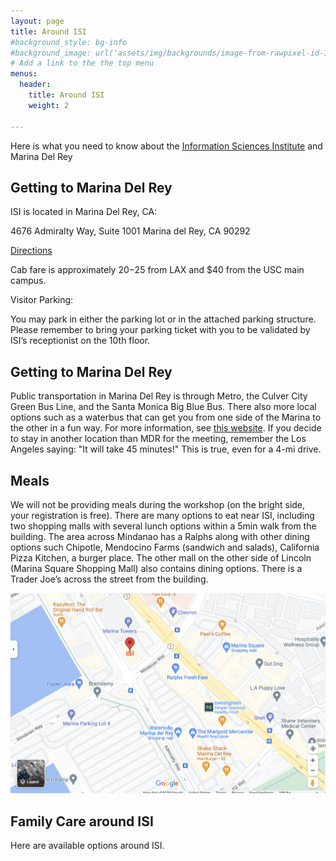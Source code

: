```yaml
---
layout: page
title: Around ISI
#background_style: bg-info
#background_image: url('assets/img/backgrounds/image-from-rawpixel-id-1199650-jpeg.jpg')
# Add a link to the the top menu
menus:
  header:
    title: Around ISI
    weight: 2

---
```


Here is what you need to know about the [Information Sciences Institute](https://www.isi.edu/) and Marina Del Rey

## <a name='gettingto'> Getting to Marina Del Rey </a>

ISI is located in Marina Del Rey, CA:

4676 Admiralty Way, Suite 1001
Marina del Rey, CA 90292

[Directions](https://goo.gl/maps/2f9C6U5hdMS3SQut9)

Cab fare is approximately $20-$25 from LAX and $40 from the USC main campus.

Visitor Parking:

You may park in either the parking lot or in the attached parking structure. Please remember to bring your parking ticket with you to be validated by ISI’s receptionist on the 10th floor.


## <a name='gettingaround'> Getting to Marina Del Rey </a>

Public transportation in Marina Del Rey is through Metro, the Culver City Green Bus Line, and the Santa Monica Big Blue Bus. There also more local options such as a waterbus that can get you from one side of the Marina to the other in a fun way. For more information, see [this website](https://visitmdr.com/plan-your-visit/transportation). If you decide to stay in another location than MDR for the meeting, remember the Los Angeles saying: "It will take 45 minutes!" This is true, even for a 4-mi drive. 

## <a name='meals'> Meals </a>

We will not be providing meals during the workshop (on the bright side, your registration is free). There are many options to eat near ISI, including two shopping malls with several lunch options within a 5min walk from the building. The area across Mindanao has a Ralphs along with other dining options such Chipotle, Mendocino Farms (sandwich and salads), California Pizza Kitchen, a burger place. The other mall on the other side of Lincoln (Marina Square Shopping Mall) also contains dining options. There is a Trader Joe’s across the street from the building.

![Map around ISI](./assets/img/Map.png)

## <a name='familycare'> Family Care around ISI </a>

Here are available options around ISI. 



